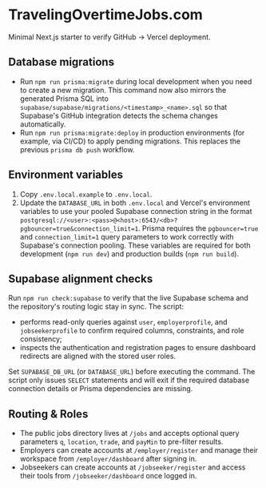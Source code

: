 # TravelingOvertimeJobs.com

Minimal Next.js starter to verify GitHub → Vercel deployment.

## Database migrations

- Run `npm run prisma:migrate` during local development when you need to create a new migration. This command now also mirrors the
  generated Prisma SQL into `supabase/supabase/migrations/<timestamp>_<name>.sql` so that Supabase's GitHub integration detects the
  schema changes automatically.
- Run `npm run prisma:migrate:deploy` in production environments (for example, via CI/CD) to apply pending migrations. This replaces the previous `prisma db push` workflow.

## Environment variables

1. Copy `.env.local.example` to `.env.local`.
2. Update the `DATABASE_URL` in both `.env.local` and Vercel's environment variables to use your pooled Supabase connection string in the format `postgresql://<user>:<pass>@<host>:6543/<db>?pgbouncer=true&connection_limit=1`. Prisma requires the `pgbouncer=true` and `connection_limit=1` query parameters to work correctly with Supabase's connection pooling.
These variables are required for both development (`npm run dev`) and production builds (`npm run build`).

## Supabase alignment checks

Run `npm run check:supabase` to verify that the live Supabase schema and the repository's routing logic stay in sync. The script:

- performs read-only queries against `user`, `employerprofile`, and `jobseekerprofile` to confirm required columns, constraints, and role consistency;
- inspects the authentication and registration pages to ensure dashboard redirects are aligned with the stored user roles.

Set `SUPABASE_DB_URL` (or `DATABASE_URL`) before executing the command. The script only issues `SELECT` statements and will exit if the required database connection details or Prisma dependencies are missing.

## Routing & Roles

- The public jobs directory lives at `/jobs` and accepts optional query parameters `q`, `location`, `trade`, and `payMin` to pre-filter results.
- Employers can create accounts at `/employer/register` and manage their workspace from `/employer/dashboard` after signing in.
- Jobseekers can create accounts at `/jobseeker/register` and access their tools from `/jobseeker/dashboard` once logged in.
